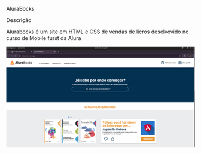 AluraBocks

Descrição 

Alurabocks é um site em HTML e CSS de vendas de licros deselvovido no curso de Mobile furst da Alura


![alt text](/assets/alurabocks-desktop.png)




